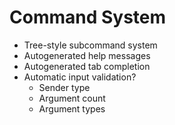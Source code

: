 # Command System
- Tree-style subcommand system
- Autogenerated help messages
- Autogenerated tab completion
- Automatic input validation?
    - Sender type
    - Argument count
    - Argument types